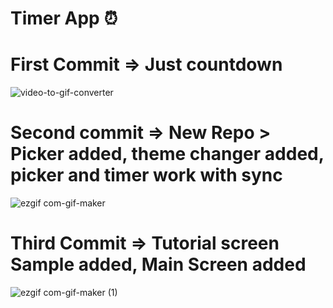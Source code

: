 # Timer App ⏰

# First Commit => Just countdown

![video-to-gif-converter](https://user-images.githubusercontent.com/41589534/172076016-b09bab27-4f08-47c8-ac83-dfccbc9e8578.gif)











# Second commit => New Repo > Picker added, theme changer added, picker and timer work with sync
![ezgif com-gif-maker](https://user-images.githubusercontent.com/41589534/172075973-98c3b4ff-e2ec-4f66-b9bc-6fadeb48c80b.gif)





# Third Commit => Tutorial screen Sample added, Main Screen added

![ezgif com-gif-maker (1)](https://user-images.githubusercontent.com/41589534/173585573-bdd48d79-2895-4e09-ab33-c2793bb94a53.gif)
